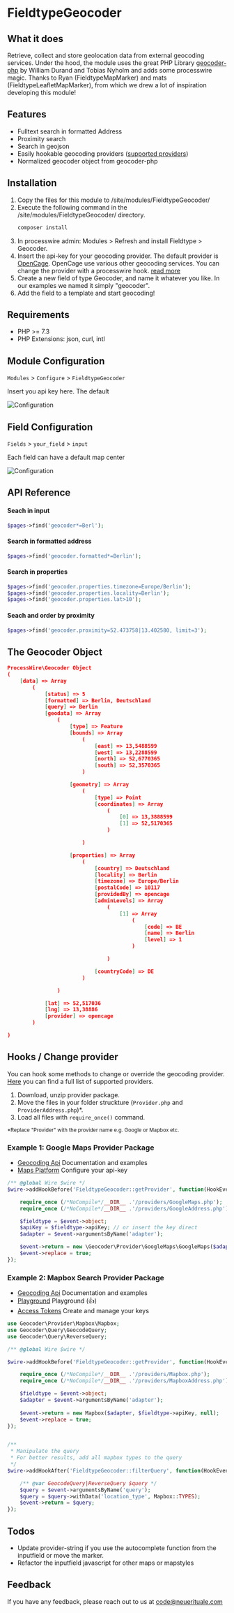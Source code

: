 # FieldtypeGeocoder


## What it does

Retrieve, collect and store geolocation data from external geocoding services. 
Under the hood, the module uses the great PHP Library [geocoder-php](https://github.com/geocoder-php/Geocoder) by William Durand and Tobias Nyholm and adds some processwire magic. 
Thanks to Ryan (FieldtypeMapMarker) and mats (FieldtypeLeafletMapMarker), from which we drew a lot of inspiration developing this module!


## Features

- Fulltext search in formatted Address
- Proximity search
- Search in geojson
- Easily hookable geocoding providers ([supported providers](https://geocoder-php.org/docs/#providers))
- Normalized geocoder object from geocoder-php


## Installation

1. Copy the files for this module to /site/modules/FieldtypeGeocoder/
2. Execute the following command in the /site/modules/FieldtypeGeocoder/ directory.
   ```bash
   composer install
   ```
3. In processwire admin: Modules > Refresh and install Fieldtype > Geocoder.
4. Insert the api-key for your geocoding provider. The default provider is [OpenCage](https://opencagedata.com/). OpenCage use various other geocoding services. 
   You can change the provider with a processwire hook. [read more](#hook)
5. Create a new field of type Geocoder, and name it whatever you like. In our examples we named it simply "geocoder".
6. Add the field to a template and start geocoding!


## Requirements
- PHP >= 7.3
- PHP Extensions: json, curl, intl


## Module Configuration

`Modules` > `Configure` > `FieldtypeGeocoder`

Insert you api key here. The default

![Configuration](https://user-images.githubusercontent.com/11630948/121345381-13514c00-c925-11eb-85f0-f4056413f645.png)


## Field Configuration

`Fields` > `your_field` > `input`

Each field can have a default map center

![Configuration](https://user-images.githubusercontent.com/11630948/121345392-151b0f80-c925-11eb-90d7-c408348888a8.png)


## API Reference

#### Seach in input
```php
$pages->find('geocoder*=Berl');
```

#### Search in formatted address
```php
$pages->find('geocoder.formatted*=Berlin');
```

#### Search in properties
```php
$pages->find('geocoder.properties.timezone=Europe/Berlin');
$pages->find('geocoder.properties.locality=Berlin');
$pages->find('geocoder.properties.lat>10');
```

#### Seach and order by proximity
```php
$pages->find('geocoder.proximity=52.473758|13.402580, limit=3');
```


## The Geocoder Object 

```json
ProcessWire\Geocoder Object
(
    [data] => Array
        (
            [status] => 5
            [formatted] => Berlin, Deutschland
            [query] => Berlin
            [geodata] => Array
                (
                    [type] => Feature
                    [bounds] => Array
                        (
                            [east] => 13,5488599
                            [west] => 13,2288599
                            [north] => 52,6770365
                            [south] => 52,3570365
                        )

                    [geometry] => Array
                        (
                            [type] => Point
                            [coordinates] => Array
                                (
                                    [0] => 13,3888599
                                    [1] => 52,5170365
                                )

                        )

                    [properties] => Array
                        (
                            [country] => Deutschland
                            [locality] => Berlin
                            [timezone] => Europe/Berlin
                            [postalCode] => 10117
                            [providedBy] => opencage
                            [adminLevels] => Array
                                (
                                    [1] => Array
                                        (
                                            [code] => BE
                                            [name] => Berlin
                                            [level] => 1
                                        )

                                )

                            [countryCode] => DE
                        )

                )

            [lat] => 52,517036
            [lng] => 13,38886
            [provider] => opencage
        )

)
```


## <a name="hook"></a>Hooks / Change provider
You can hook some methods to change or override the geocoding provider.
[Here](https://github.com/geocoder-php/Geocoder#providers) you can find a full list of supported providers.

1. Download, unzip provider package.
2. Move the files in your folder struckture (```Provider.php``` and ```ProviderAddress.php```)*.
3. Load all files with ```require_once()``` command.

<small>*Replace "Provider" with the provider name e.g. Google or Mapbox etc.</small>

### Example 1: Google Maps Provider Package
- [Geocoding Api](https://developers.google.com/maps/documentation/geocoding/overview) Documentation and examples
- [Maps Platform](https://cloud.google.com/maps-platform/) Configure your api-key
```php
/** @global Wire $wire */
$wire->addHookBefore('FieldtypeGeocoder::getProvider', function(HookEvent $event) {

	require_once (/*NoCompile*/__DIR__ .'/providers/GoogleMaps.php');
	require_once (/*NoCompile*/__DIR__ .'/providers/GoogleAddress.php');

	$fieldtype = $event->object;
	$apiKey = $fieldtype->apiKey; // or insert the key direct
	$adapter = $event->argumentsByName('adapter');

	$event->return = new \Geocoder\Provider\GoogleMaps\GoogleMaps($adapter, null, $apiKey);
	$event->replace = true;
});
```

### Example 2: Mapbox Search Provider Package
- [Geocoding Api](https://docs.mapbox.com/api/search/geocoding/) Documentation and examples
- [Playground](https://docs.mapbox.com/api/search/geocoding/) Playground (👍)
- [Access Tokens](https://account.mapbox.com/access-tokens/) Create and manage your keys

```php
use Geocoder\Provider\Mapbox\Mapbox;
use Geocoder\Query\GeocodeQuery;
use Geocoder\Query\ReverseQuery;

/** @global Wire $wire */

$wire->addHookBefore('FieldtypeGeocoder::getProvider', function(HookEvent $event) {

	require_once (/*NoCompile*/__DIR__ .'/providers/Mapbox.php');
	require_once (/*NoCompile*/__DIR__ .'/providers/MapboxAddress.php');

	$fieldtype = $event->object;
	$adapter = $event->argumentsByName('adapter');
	
	$event->return = new Mapbox($adapter, $fieldtype->apiKey, null);
	$event->replace = true;
});


/**
 * Manipulate the query
 * For better results, add all mapbox types to the query
 */
$wire->addHookAfter('FieldtypeGeocoder::filterQuery', function(HookEvent $event) {

	/** @var GeocodeQuery|ReverseQuery $query */
	$query = $event->argumentsByName('query');
	$query = $query->withData('location_type', Mapbox::TYPES);
	$event->return = $query;
});
```

## Todos
- Update provider-string if you use the autocomplete function from the inputfield or move the marker.
- Refactor the inputfield javascript for other maps or mapstyles

## Feedback

If you have any feedback, please reach out to us at [code@neuerituale.com](mailto:code@neuerituale.com)